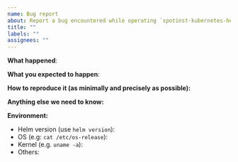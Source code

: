```yaml
---
name: Bug report
about: Report a bug encountered while operating `spotinst-kubernetes-helm-charts`
title: ""
labels: ""
assignees: ""
---
```


<!-- 
Please use this template while reporting a bug and provide as much info as possible. Not doing so may result in your bug not being addressed in a timely manner. Thanks!

If the matter is security related, please disclose it privately via https://spotinst.com/security/
-->

**What happened**:

**What you expected to happen**:

**How to reproduce it (as minimally and precisely as possible):**

**Anything else we need to know:**

**Environment:**

- Helm version (use `helm version`):
- OS (e.g: `cat /etc/os-release`):
- Kernel (e.g. `uname -a`):
- Others:
